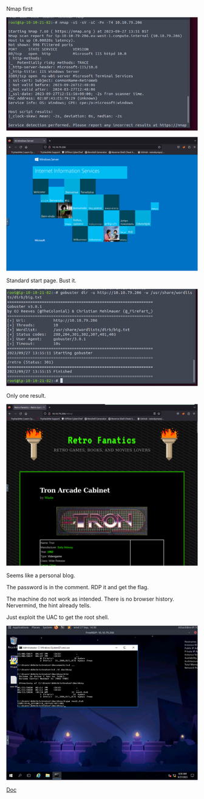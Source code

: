 Nmap first

![image-20230927205318456](./assets/image-20230927205318456.png)



![image-20230927205431271](./assets/image-20230927205431271.png)

Standard start page. Bust it.



![image-20230927205531142](./assets/image-20230927205531142.png)

Only one result.



![image-20230927205642048](./assets/image-20230927205642048.png)

Seems like a personal blog.



The password is in the comment. RDP it and get the flag.



The machine do not work as intended. There is no browser history. Nervermind, the hint already tells.



Just exploit the UAC to get the root shell. 

![image-20230927213103117](./assets/image-20230927213103117.png)



[Doc](https://www.offsec.com/metasploit-unleashed/meterpreter-service/)